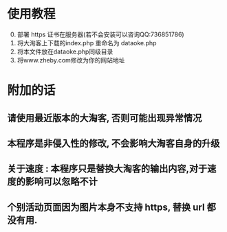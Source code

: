 # 使用教程
0. 部署 https 证书在服务器(若不会安装可以咨询QQ:736851786)
1. 将大淘客上下载的index.php 重命名为 dataoke.php
2. 将本文件放在dataoke.php同级目录
3. 将www.zheby.com修改为你的网站地址 

# 附加的话
## 请使用最近版本的大淘客, 否则可能出现异常情况
## 本程序是非侵入性的修改, 不会影响大淘客自身的升级
## 关于速度 : 本程序只是替换大淘客的输出内容,对于速度的影响可以忽略不计
## 个别活动页面因为图片本身不支持 https, 替换 url 都没有用.